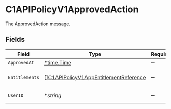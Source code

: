 # C1APIPolicyV1ApprovedAction

The ApprovedAction message.


## Fields

| Field                                                                                                 | Type                                                                                                  | Required                                                                                              | Description                                                                                           |
| ----------------------------------------------------------------------------------------------------- | ----------------------------------------------------------------------------------------------------- | ----------------------------------------------------------------------------------------------------- | ----------------------------------------------------------------------------------------------------- |
| `ApprovedAt`                                                                                          | [*time.Time](https://pkg.go.dev/time#Time)                                                            | :heavy_minus_sign:                                                                                    | N/A                                                                                                   |
| `Entitlements`                                                                                        | [][C1APIPolicyV1AppEntitlementReference](../../models/shared/c1apipolicyv1appentitlementreference.md) | :heavy_minus_sign:                                                                                    | The entitlements field.                                                                               |
| `UserID`                                                                                              | **string*                                                                                             | :heavy_minus_sign:                                                                                    | The userId field.                                                                                     |